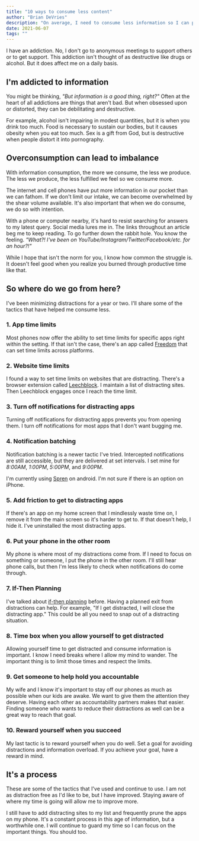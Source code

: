 ```yaml
---
title: "10 ways to consume less content"
author: "Brian DeVries"
description: "On average, I need to consume less information so I can produce more. I offer 10 tactics to help avoid distractions."
date: 2021-06-07
tags: ""
---
```


I have an addiction. No, I don't go to anonymous meetings to support others or to get support. This addiction isn't thought of as destructive like drugs or alcohol. But it does affect me on a daily basis.

## I'm addicted to information

You might be thinking, _"But information is a good thing, right?"_ Often at the heart of all addictions are things that aren't bad. But when obsessed upon or distorted, they can be debilitating and destructive.

For example, alcohol isn't impairing in modest quantities, but it is when you drink too much. Food is necessary to sustain our bodies, but it causes obesity when you eat too much. Sex is a gift from God, but is destructive when people distort it into pornography.

## Overconsumption can lead to imbalance

With information consumption, the more we consume, the less we produce. The less we produce, the less fulfilled we feel so we consume more.

The internet and cell phones have put more information in our pocket than we can fathom. If we don't limit our intake, we can become overwhelmed by the shear volume available. It's also important that when we do consume, we do so with intention.

With a phone or computer nearby, it's hard to resist searching for answers to my latest query. Social media lures me in. The links throughout an article beg me to keep reading. To go further down the rabbit hole. You know the feeling. _"What?! I've been on YouTube/Instagram/Twitter/Facebook/etc. for an hour?!"_

While I hope that isn't the norm for you, I know how common the struggle is. It doesn't feel good when you realize you burned through productive time like that.

## So where do we go from here?

I've been minimizing distractions for a year or two. I'll share some of the tactics that have helped me consume less.

### 1. App time limits

Most phones now offer the ability to set time limits for specific apps right within the setting. If that isn't the case, there's an app called [Freedom](https://freedom.to/) that can set time limits across platforms.

### 2. Website time limits

I found a way to set time limits on websites that are distracting. There's a browser extension called [Leechblock](https://www.proginosko.com/leechblock/). I maintain a list of distracting sites. Then Leechblock engages once I reach the time limit.

### 3. Turn off notifications for distracting apps

Turning off notifications for distracting apps prevents you from opening them. I turn off notifications for most apps that I don't want bugging me.

### 4. Notification batching

Notification batching is a newer tactic I've tried. Intercepted notifications are still accessible, but they are delivered at set intervals. I set mine for _8:00AM_, _1:00PM_, _5:00PM_, and _9:00PM_.

I'm currently using [Spren](https://play.google.com/store/apps/details?id=com.spren.android&hl=en_US&gl=US) on android. I'm not sure if there is an option on iPhone.

### 5. Add friction to get to distracting apps

If there's an app on my home screen that I mindlessly waste time on, I remove it from the main screen so it's harder to get to. If that doesn't help, I hide it. I've uninstalled the most distracting apps.

### 6. Put your phone in the other room

My phone is where most of my distractions come from. If I need to focus on something or someone, I put the phone in the other room. I'll still hear phone calls, but then I'm less likely to check when notifications do come through.

### 7. If-Then Planning

I've talked about [if-then planning](/blog/cold-showers-and-habit-building#if-then-planning) before. Having a planned exit from distractions can help. For example, "If I get distracted, I will close the distracting app." This could be all you need to snap out of a distracting situation.

### 8. Time box when you allow yourself to get distracted

Allowing yourself time to get distracted and consume information is important. I know I need breaks where I allow my mind to wander. The important thing is to limit those times and respect the limits.

### 9. Get someone to help hold you accountable

My wife and I know it's important to stay off our phones as much as possible when our kids are awake. We want to give them the attention they deserve. Having each other as accountability partners makes that easier. Finding someone who wants to reduce their distractions as well can be a great way to reach that goal.

### 10. Reward yourself when you succeed

My last tactic is to reward yourself when you do well. Set a goal for avoiding distractions and information overload. If you achieve your goal, have a reward in mind.

## It's a process

These are some of the tactics that I've used and continue to use. I am not as distraction free as I'd like to be, but I have improved. Staying aware of where my time is going will allow me to improve more.

I still have to add distracting sites to my list and frequently prune the apps on my phone. It's a constant process in this age of information, but a worthwhile one. I will continue to guard my time so I can focus on the important things. You should too.
